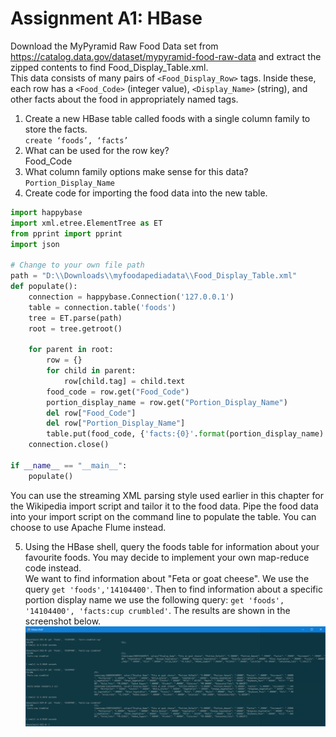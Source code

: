 # Assignment A1: HBase  
Download the MyPyramid Raw Food Data set from https://catalog.data.gov/dataset/mypyramid-food-raw-data and extract the zipped contents to find Food_Display_Table.xml.  
This data consists of many pairs of `<Food_Display_Row>` tags. Inside these, each row has a `<Food_Code>` (integer value), `<Display_Name>` (string), and other facts about the food in appropriately named tags.
 
1. Create a new HBase table called foods with a single column family to store the facts.  
`create ‘foods’, ‘facts’`  
2. What can be used for the row key?  
Food_Code  
3. What column family options make sense for this data?  
`Portion_Display_Name`  
4. Create code for importing the food data into the new table.  
```python
import happybase
import xml.etree.ElementTree as ET
from pprint import pprint
import json
 
# Change to your own file path
path = "D:\\Downloads\\myfoodapediadata\\Food_Display_Table.xml"
def populate():
    connection = happybase.Connection('127.0.0.1')
    table = connection.table('foods')
    tree = ET.parse(path)
    root = tree.getroot()

    for parent in root:
        row = {}
        for child in parent:
            row[child.tag] = child.text
        food_code = row.get("Food_Code")
        portion_display_name = row.get("Portion_Display_Name")
        del row["Food_Code"]
        del row["Portion_Display_Name"]
        table.put(food_code, {'facts:{0}'.format(portion_display_name) : json.dumps(row)})
    connection.close()

if __name__ == "__main__":
    populate()
```
You can use the streaming XML parsing style used earlier in this chapter for the Wikipedia import script and tailor it to the food data.
Pipe the food data into your import script on the command line to populate the table.
You can choose to use Apache Flume instead.  

5. Using the HBase shell, query the foods table for information about your favourite foods.
You may decide to implement your own map-reduce code instead.  
We want to find information about "Feta or goat cheese". We use the query `get 'foods','14104400'`. Then to find information about a specific portion display name we use the following query: `get 'foods', '14104400', 'facts:cup crumbled'`. The results are shown in the screenshot below.
![](./img/queries.png)



